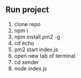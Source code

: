 ## Run project

1. clone repo
2. npm i
3. npm install pm2 -g
4. cd echo
5. pm2 start index.js
6. open new tab of terminal
7. cd sender
8. node index.js